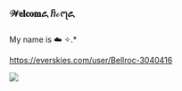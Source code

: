 ### 𝒲𝐞𝐥𝐜𝐨𝐦꧖ ⴌℴ᧗꧖ 
My name is :cloud: ✧.*

https://everskies.com/user/Bellroc-3040416

![](https://media1.tenor.com/m/Qc94mAhtsvQAAAAC/aespa-naevis.gif)
